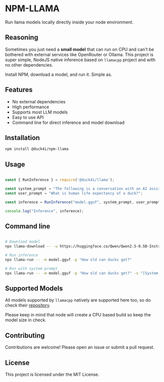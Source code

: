 # NPM-LLAMA

Run llama models locally directly inside your node environment. 

## Reasoning 

Sometimes you just need a **small model** that can run on CPU and can't be bothered with external services like OpenRouter or Ollama. This project is super simple, NodeJS native inference based on `llamacpp` project and with no other dependencies.

Install NPM, download a model, and run it. Simple as.

## Features

- No external dependencies
- High performance
- Supports most LLM models
- Easy to use API
- Command line for direct inference and model download

## Installation

```sh
npm install @duck4i/npm-llama
```

## Usage

```javascript

const { RunInference } = require('@duck4i/llama');

const system_prompt = "The following is a conversation with an AI assistant. The assistant is helpful, creative, clever, and very friendly.";
const user_prompt = "What is human life expectancy of a duck?";

const inference = RunInference("model.gguf", system_prompt, user_prompt);

console.log("Inference", inference);

```

## Command line 

```bash

# Download model
npx llama-download -- -u https://huggingface.co/Qwen/Qwen2.5-0.5B-Instruct-GGUF/resolve/main/qwen2.5-0.5b-instruct-fp16.gguf?download=true -p model.gguf

# Run inference
npx llama-run -- -m model.gguf -p "How old can ducks get?"

# Run with system prompt
npx llama-run -- -m model.gguf -p "How old can ducks get?" -s "[System prompt...]"

```

## Supported Models

All models supported by `llamacpp` natively are supported here too, so do check their [repository](https://github.com/ggerganov/llama.cpp).

Please keep in mind that node will create a CPU based build so keep the model size in check.

## Contributing

Contributions are welcome! Please open an issue or submit a pull request.

## License

This project is licensed under the MIT License.
